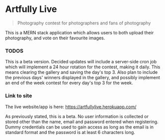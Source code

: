 # Artfully Live

> Photography contest for photographers and fans of photography

This is a MERN stack application which allows users to both upload their photography, and vote on their favourite images.


### TODOS

This is a beta version. Decided updates will include a server-side cron job which will implement a 24 hour rotation for the contest, making it daily. This means clearing the gallery and saving the day's top 3. Also plan to include the previous days' winners displayed in the gallery, and possibly implement an end of the week contest for every day's top 3 for the week.

### Link to site

The live website/app is here: https://artfullylive.herokuapp.com/

As previously stated, this is a beta. No user information is collected or stored other than the name, email and password entered when registering. Dummy credentials can be used to gain access as long as the email is in standard format and the password is at least 6 characters long.